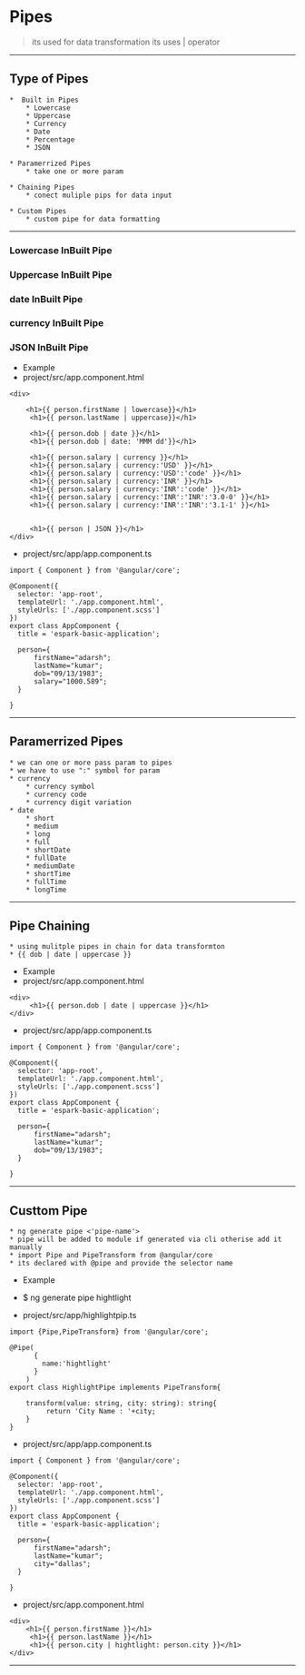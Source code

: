 # Pipes 
> its used for data transformation its uses | operator 

---

## Type of Pipes 

	*  Built in Pipes 
		* Lowercase 
		* Uppercase
		* Currency 
		* Date
		* Percentage
		* JSON

	* Paramerrized Pipes 
		* take one or more param 

	* Chaining Pipes 
		* conect muliple pips for data input 

	* Custom Pipes 
		* custom pipe for data formatting 

---

### Lowercase InBuilt Pipe 
### Uppercase InBuilt Pipe 
### date InBuilt Pipe 
### currency InBuilt Pipe 
### JSON InBuilt Pipe 

* Example 
* project/src/app.component.html
```
<div>

    <h1>{{ person.firstName | lowercase}}</h1>
     <h1>{{ person.lastName | uppercase}}</h1>
     
     <h1>{{ person.dob | date }}</h1>
     <h1>{{ person.dob | date: 'MMM dd'}}</h1>
     
     <h1>{{ person.salary | currency }}</h1>
     <h1>{{ person.salary | currency:'USD' }}</h1>
     <h1>{{ person.salary | currency:'USD':'code' }}</h1>
     <h1>{{ person.salary | currency:'INR' }}</h1>
     <h1>{{ person.salary | currency:'INR':'code' }}</h1>
     <h1>{{ person.salary | currency:'INR':'INR':'3.0-0' }}</h1>
     <h1>{{ person.salary | currency:'INR':'INR':'3.1-1' }}</h1>


     <h1>{{ person | JSON }}</h1>
</div>
```

* project/src/app/app.component.ts
```
import { Component } from '@angular/core';

@Component({
  selector: 'app-root',
  templateUrl: './app.component.html',
  styleUrls: ['./app.component.scss']
})
export class AppComponent {
  title = 'espark-basic-application';
  
  person={
	  firstName="adarsh";
	  lastName="kumar";	
	  dob="09/13/1983";
	  salary="1000.589";
  }
  
}

```
---

## Paramerrized Pipes 
	* we can one or more pass param to pipes 
	* we have to use ":" symbol for param 
	* currency 
		* currency symbol 
		* currency code 
		* currency digit variation 
	* date 
		* short
		* medium
		* long 
		* full 
		* shortDate
		* fullDate
		* mediumDate
		* shortTime
		* fullTime
		* longTime 


---

## Pipe Chaining 
	* using mulitple pipes in chain for data transformton 
	* {{ dob | date | uppercase }}


* Example 
* project/src/app.component.html
```
<div>
     <h1>{{ person.dob | date | uppercase }}</h1>
</div>
```

* project/src/app/app.component.ts
```
import { Component } from '@angular/core';

@Component({
  selector: 'app-root',
  templateUrl: './app.component.html',
  styleUrls: ['./app.component.scss']
})
export class AppComponent {
  title = 'espark-basic-application';
  
  person={
	  firstName="adarsh";
	  lastName="kumar";	
	  dob="09/13/1983";
  }
  
}

```

---

## Custtom Pipe 
	* ng generate pipe <'pipe-name'> 
	* pipe will be added to module if generated via cli otherise add it manually 
	* import Pipe and PipeTransform from @angular/core 
	* its declared with @pipe and provide the selector name 

* Example 
* $ ng generate pipe hightlight

* project/src/app/highlightpip.ts
```
import {Pipe,PipeTransform} from '@angular/core';

@Pipe(
      {
      	name:'hightlight'
      }
	)
export class HighlightPipe implements PipeTransform{

	transform(value: string, city: string): string{
         return 'City Name : '+city;
	}
}
```

* project/src/app/app.component.ts
```
import { Component } from '@angular/core';

@Component({
  selector: 'app-root',
  templateUrl: './app.component.html',
  styleUrls: ['./app.component.scss']
})
export class AppComponent {
  title = 'espark-basic-application';
  
  person={
	  firstName="adarsh";
	  lastName="kumar";	
	  city="dallas";
  }
  
}

```

* project/src/app.component.html
```
<div>
    <h1>{{ person.firstName }}</h1>
     <h1>{{ person.lastName }}</h1>
     <h1>{{ person.city | hightlight: person.city }}</h1>
</div>
```

---